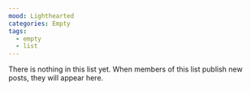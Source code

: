 ```yaml
---
mood: Lighthearted
categories: Empty
tags:
  - empty
  - list
---
```

There is nothing in this list yet. When members of this list publish new posts, they will appear here.
